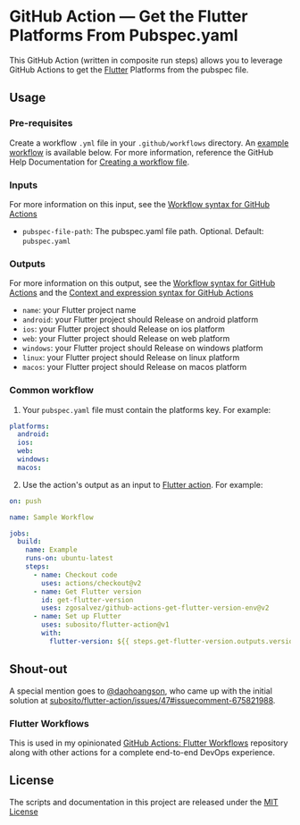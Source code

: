 # GitHub Action — Get the Flutter Platforms From Pubspec.yaml

This GitHub Action (written in composite run steps) allows you to leverage GitHub Actions to get the [Flutter](https://flutter.dev) Platforms from the pubspec file.

## Usage
### Pre-requisites
Create a workflow `.yml` file in your `.github/workflows` directory. An [example workflow](#common-workflow) is available below. For more information, reference the GitHub Help Documentation for [Creating a workflow file](https://help.github.com/en/articles/configuring-a-workflow#creating-a-workflow-file).

### Inputs
For more information on this input, see the [Workflow syntax for GitHub Actions](https://docs.github.com/actions/reference/workflow-syntax-for-github-actions#jobsjob_idstepswith)

* `pubspec-file-path`: The pubspec.yaml file path. Optional. Default: `pubspec.yaml`

### Outputs
For more information on this output, see the [Workflow syntax for GitHub Actions](https://docs.github.com/actions/reference/workflow-syntax-for-github-actions#jobsjob_idoutputs) and the [Context and expression syntax for GitHub Actions](https://docs.github.com/actions/reference/context-and-expression-syntax-for-github-actions#steps-context)

* `name`: your Flutter project name
* `android`: your Flutter project should Release on android platform
* `ios`: your Flutter project should Release on ios platform
* `web`: your Flutter project should Release on web platform
* `windows`: your Flutter project should Release on windows platform
* `linux`: your Flutter project should Release on linux platform
* `macos`: your Flutter project should Release on macos platform

### Common workflow

1. Your `pubspec.yaml` file must contain the platforms key. For example:
```yaml
platforms:
  android:
  ios:
  web:
  windows:
  macos:
```
2. Use the action's output as an input to [Flutter action](https://github.com/marketplace/actions/flutter-action). For example:
```yaml
on: push

name: Sample Workflow

jobs:
  build:
    name: Example
    runs-on: ubuntu-latest
    steps:
      - name: Checkout code
        uses: actions/checkout@v2
      - name: Get Flutter version
        id: get-flutter-version
        uses: zgosalvez/github-actions-get-flutter-version-env@v2
      - name: Set up Flutter
        uses: subosito/flutter-action@v1
        with:
          flutter-version: ${{ steps.get-flutter-version.outputs.version }}
```

## Shout-out
A special mention goes to [@daohoangson](https://github.com/daohoangson), who came up with the initial solution at [subosito/flutter-action/issues/47#issuecomment-675821988](https://github.com/subosito/flutter-action/issues/47#issuecomment-675821988).

### Flutter Workflows

This is used in my opinionated [GitHub Actions: Flutter Workflows](https://github.com/zgosalvez/github-actions-flutter-workflows) repository along with other actions for a complete end-to-end DevOps experience.

## License
The scripts and documentation in this project are released under the [MIT License](LICENSE.md)
